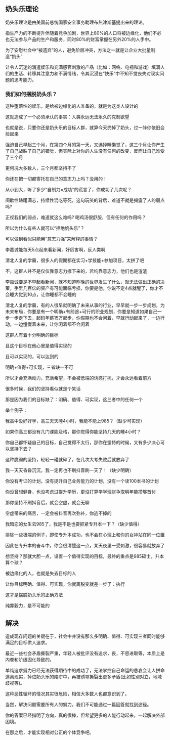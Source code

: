 ## 奶头乐理论

奶头乐理论是由美国前总统国家安全事务助理布热津斯基提出来的理论。

指生产力的不断提升伴随着竞争加剧，世界上80%的人口将被边缘化，他们不必也无法参与产品的生产和服务，同时80%的财富掌握在另外20%的人手中。

为了安慰社会中“被遗弃”的人，避免阶层冲突，方法之一就是让企业大批量制造“奶头”

让令人沉迷的消遣娱乐和充满感官刺激的产品（比如：网络、电视和游戏）填满人们的生活、转移其注意力和不满情绪，令其沉浸在“快乐”中不知不觉丧失对现实问题的思考能力。

### 我们如何摆脱奶头乐？

这种堕落性的娱乐，是给被边缘化的人准备的，就是为这类人设计的

这就造成了一个必须承认的事实：人类永远无法永久的克制欲望

也就是说，只要你还是奶头乐的目标人群，就算今天扔掉了奶头，过一阵你依旧会捡起来

强迫自己早起三个月，在第四个月的第一天，又选择睡懒觉了，这三个月让你产生了自己战胜了自己的错觉，但实际上对你的人生没有任何的改变，反而让自己难受了三个月

更何况大多数人，三个月都坚持不了

你还在把一切都寄托在自己的意志力上吗？没用的！

从小到大，听了多少“自制力=成功”的谎言了，你成功了几次呢？

间歇性踌躇满志，持续性混吃等死，这句玩笑的背后，难道不就是揭露了人的弱点吗?

正视我们的弱点，难道就这么难吗? 喝鸡汤很舒服，但有任何的作用吗？

所以为什么有些人就可以“拒绝奶头乐”？

可以做到看似只能用“意志力强”来解释的事情？

李嘉诚能每天5点起来看新闻，好厉害啊，反人类啊

清北人复的学霸，很多人的假期都在实习+学技能+参加项目，太拼了吧

不，这群人并不是仅仅靠意志力撑下来的，若纯靠意志力，他们也是渣渣

李嘉诚要是不早起看新闻，就不知道昨晚的世界发生了什么，就无法做出正确的决策，手里几百亿的资产有可能面临亏损，你要是他，你说不定4点就醒了，你才不会睡大觉到10点，让你睡都不会睡的

清北人复的学霸，有的人很早就明确了未来从事的行业，早早就一步一步规划，为未来布局，你要是有一个明确+有前途+可行的职业规划，你要是知道如果自己一步一步走下去，起码年薪15万起步，你假期也不会闲着，早就行动起来了，一边行动，一边憧憬着未来，让你闲着都不会闲着

这群人有着十分明确的目标

且这个目标在他心里是值得实现的

且可以实现的，可以达到的

明确+值得+可实现，三者缺一不可

所以才会充满动力，充满希望，不会被低端的诱惑打扰，才会永远看着前方

很多时候，我们的坚持看似就是个笑话

那是因为我们的目标缺了：明确、值得、可实现，这三者中的任何一个

举个例子：

我高中没好好学，高三天天睡4小时，我能不能上985？（缺少可实现）

如果你高三都没有几门课能及格，那你觉得你能坚持几天的睡4小时？

你自己都怀疑自己的目标，自己觉得不太行，那你在坚持的时候，又有多少决心可以坚持下去？

这种脆弱的坚持，轻轻一碰就碎了，在几次大考失败后就放弃了

我一天天昏昏沉沉，我一定再也不刷抖音刷一天了！（缺少明确）

你没有考证的计划，没有提升自己业务能力的计划，没有一个读100本书的计划

你没曾想健身，也没考虑过提升学历，更没打算学学理财争取明年能攒够首付

那你坚持不刷抖音后，就会空虚，就会无聊

空虚带来的痛苦，一定会被抖音再次弥补，你逃不掉的

我暗恋的女生去985了，我是不是也要抓紧专升本一下？（缺少值得）

排除一些极端的例子，即使专升本成功，也不会在心理上和你的女神站在同一位置

因此在专升本的奋斗中，你会很清楚这一点，某天夜里一受刺激，很容易就放弃了

想坚持？那就大胆一点，设置一个值得实现的目标，最终的重点是985硕士，升本算个球？

被边缘化的人，也就是失去目标的人

让你目标明确、值得、可实现，你就离脱变就差一步了：执行

这才是摆脱奶头乐的正确方法

纯靠毅力，是不可能的

## 解决

造成现存问题的关键在于，社会中并没有那么多明确、值得、可实现三者同时能够满足的目标供人追求。

最近一些社会矛盾撕裂严重，年轻人被批评没有追求，丧，不思进取等，本质上是内卷和阶级固化导致的。

单纯追求努力已经无法获得期待中的成功了，无法掌控自己命运的悲哀会让人拼命逃离现实，掉进奶头乐的陷阱中，再被诱导撕裂出更多矛盾(比如性别对立，地域歧视等)。

这种恶性循环的情况其实很危险，相信大多数人也都意识到了。

当然，解决问题需要所有人的努力，我们不可能通过一篇回答就找到途径。

你的答案已经指明了方向，真的很棒，但希望更多的人能行动起来，一起解决外部困境。

在那之后，才能实现相对公正的个体竞争吧。
